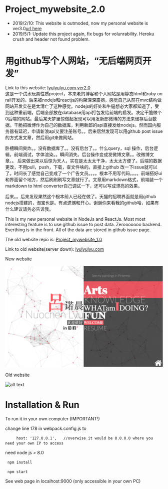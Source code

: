 # Project_mywebsite_2.0 

* 2019/2/10: This website is outmoded, now my personal website is ver3.0[url here](https://www.lyulyulyu.com)
* 2019/5/1: Update this project again, fix bugs for volunrability. Heroku crush and header not found problem.

# 用github写个人网站，“无后端网页开发” 
Link to this website: [lyulyulyu.com ver2.0](https://lyulyulyu-2.herokuapp.com/#/)  
这是一个试水玩票性质project，本来老的博客和个人网站是用静态html和ruby on rail开发的。后来被nodejs和reactjs的构架深深震撼，感觉自己从前在mvc结构做网站开发实在是太清亡了这种感觉。nodejs的好处和牛逼想必大家都知道了，受到这种重前端，后端全部放在database用api打包发给前端的启发。决定干脆做个0后端的网站。最后某天梦里惊做起发现可以用发新郎微博的方法来储存后台数据。干脆把微博作为自己的数据库，利用新郎的api直接发给nodejs。然而国内服务器有延迟，申请新浪api又要注册账号。。后来居然发现可以用github post issue的方式发文章，然后用git来做网站。 

卧槽瞬间爽炸。。没有数据库了。。没有后台了。。什么query，sql 操作，后台逻辑，前端调试，字体渲染。。瞬间消失。后台操作变成发微博文章。。改微博文章。。
后来做出来以后惊为天人，实在是太太太干净，太太太方便了。后端的数据更改，不用pull，push，下载，查文件啥的。直接上github 改一下issue就可以了。时间长了感觉自己变成了一个广告文员。。。。根本不用写代码。。。。前端搭好ui和界面留个地方，然后刷刷刷写文章就行了。文章用markdown格式，前端装一个markdown to html converter自己调试一下，还可以写成漂亮的效果。  

后来。。后来发现果然这个根本前人已经在做了。天猫的招聘界面就是用github nodejs搭建的，淘宝也是。有点遗憾和开心。谢谢你来看我的github哈，如果有什么建议请务必告诉我。

This is my new personal website in NodeJs and ReactJs. Most most interesting feature is to use github issue to post data. Zerooooooo backend. Everthing is in the front. All of the data are stored in github issue page.

The old website repo is: [Project_mywebsite_1.0](https://github.com/nlyu/Projects_mywebsite)

Link to old website(server down): [lyulyulyu.com](http://nlyu2.web.engr.illinois.edu/)

New website

![alt text](/new.png)

Old website

![alt text](/old.png)
 
 
# Installation & Run

To run it in your own computer (IMPORTANT!)

change line 178 in webpack.config.js to 
```
     host: '127.0.0.1',   //overwise it would be 0.0.0.0 where you need your own IP to access
```
need node js > 8.0

```
 npm install
```

```
 npm start
```

See web page in localhost:9000 (only accessible in your own PC)

